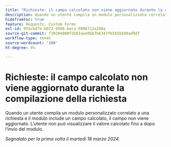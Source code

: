 ```yaml
---
title: "Richieste: il campo calcolato non viene aggiornato durante la compilazione della richiesta"
description: Quando un utente compila un modulo personalizzato correlato a una richiesta e il modulo include un campo calcolato, il campo non viene aggiornato. L’utente non può visualizzare il valore calcolato fino a dopo l’invio del modulo.
hidefromtoc: true
feature: Requests, Custom Forms
exl-id: 9facbd7e-b072-4586-beca-9806712a288a
source-git-commit: f39204000f2b83aee0bb7b6347f65b5b508ad9df
workflow-type: tm+mt
source-wordcount: '100'
ht-degree: 4%

---
```


# Richieste: il campo calcolato non viene aggiornato durante la compilazione della richiesta

Quando un utente compila un modulo personalizzato correlato a una richiesta e il modulo include un campo calcolato, il campo non viene aggiornato. L’utente non può visualizzare il valore calcolato fino a dopo l’invio del modulo.

_Segnalato per la prima volta il martedì 18 marzo 2024._

